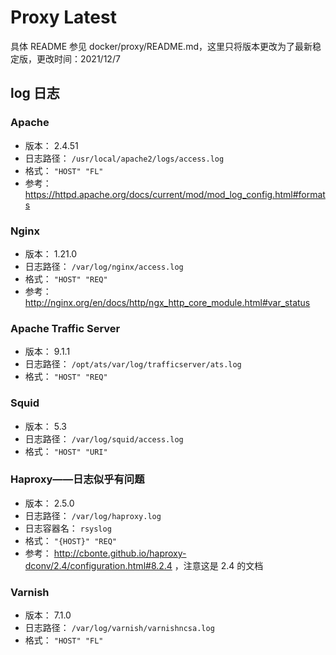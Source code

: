 # Proxy Latest

具体 README 参见 docker/proxy/README.md，这里只将版本更改为了最新稳定版，更改时间：2021/12/7

## log 日志

### Apache

* 版本： 2.4.51
* 日志路径： `/usr/local/apache2/logs/access.log`
* 格式： `"HOST" "FL"`
* 参考： https://httpd.apache.org/docs/current/mod/mod_log_config.html#formats

### Nginx

* 版本： 1.21.0
* 日志路径： `/var/log/nginx/access.log`
* 格式： `"HOST" "REQ"`
* 参考： http://nginx.org/en/docs/http/ngx_http_core_module.html#var_status

### Apache Traffic Server

* 版本： 9.1.1
* 日志路径： `/opt/ats/var/log/trafficserver/ats.log`
* 格式： `"HOST" "REQ"`

### Squid

* 版本： 5.3
* 日志路径： `/var/log/squid/access.log`
* 格式： `"HOST" "URI"`

### Haproxy——日志似乎有问题

* 版本： 2.5.0
* 日志路径： `/var/log/haproxy.log`
* 日志容器名： `rsyslog`
* 格式： `"{HOST}" "REQ"`
* 参考： http://cbonte.github.io/haproxy-dconv/2.4/configuration.html#8.2.4 ，注意这是 2.4 的文档

### Varnish

* 版本： 7.1.0
* 日志路径： `/var/log/varnish/varnishncsa.log`
* 格式： `"HOST" "FL"`
